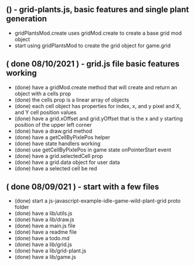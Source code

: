 
## () - grid-plants.js, basic features and single plant generation
* gridPlantsMod.create uses gridMod.create to create a base grid mod object
* start using gridPlantsMod to create the grid object for game.grid

## ( done 08/10/2021 ) - grid.js file basic features working
* (done) have a gridMod.create method that will create and return an object with a cells prop
* (done) the cells prop is a linear array of objects
* (done) each cell object has properties for index, x, and y pixel and X, and Y cell position values
* (done) have a grid.xOffset and grid.yOffset that is the x and y starting position of the upper left corner
* (done) have a draw.grid method
* (done) have a getCellByPixlePos helper
* (done) have state handlers working
* (done) use getCellByPixlePos in game state onPointerStart event
* (done) have a grid.selectedCell prop
* (done) have a grid.data object for user data
* (done) have a selected cell be red

## ( done 08/09/021 ) - start with a few files
* (done) start a js-javascript-example-idle-game-wild-plant-grid proto folder
* (done) have a lib/utils.js
* (done) have a lib/draw.js
* (done) have a main.js file
* (done) have a readme file
* (done) have a todo.md
* (done) have a lib/grid.js
* (done) have a lib/grid-plant.js
* (done) have a lib/game.js
